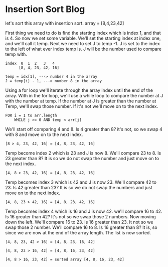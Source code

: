 # Insertion Sort Blog

let's sort this array with insertion sort.
array = [8,4,23,42]

First thing we need to do is find the starting index which is index 1, and that is 4. So now we set some variable. We'll
set the starting index at index one, and we'll call it temp. Next we need to set J to temp -1. J is set to the index to
the left of what ever index temp is. J will be the number used to compare temp with.

    index  0  1  2   3   4
          [8, 4, 23, 42, 16]

    temp = idx[1], ---> number 4 in the array
    J = temp[i] - 1, ---> number 8 in the array

Using a for loop we'll iterate through the array index until the end of the array. With in the for loop, we'll use a
while loop to compare the number at J with the number at temp. If the number at J is greater than the number at Temp,
we'll swap those number. If it's not we'll move on to the next index.

    FOR i = 1 to arr.length
        WHILE j >= 0 AND temp < arr[j]


We'll start off comparing 4 and 8. Is 4 greater than 8? it's not, so we swap 4 with 8 and move on to the next index.

    [8 > 4, 23, 42, 16] = [4, 8, 23, 42, 16]

Temp become index 2 which is 23 and J is now 8. We'll compare 23 to 8. Is 23 greater than 8? It is so we do not swap the
number and just move on to the next index.

    [4, 8 > 23, 42, 16] = [4, 8, 23, 42, 16]

Temp becomes index 3 which is 42 and J is now 23. We'll compare 42 to 23. Is 42 greater than 23? It is so we do not swap
the numbers and just move on to the next index.

    [4, 8, 23 > 42, 16] = [4, 8, 23, 42, 16]

Temp becomes index 4 which is 16 and J is now 42. we'll compare 16 to 42. Is 16 greater than 42? It's not so we swap
those 2 numbers. Now moving down the left. We'll compare 16 to 23. Is 16 greater than 23. It not so we swap those 2
number. We'll compare 16 to 8. Is 16 greater than 8? It is, so since we are now at the end of the array length. The
list is now sorted.

    [4, 8, 23, 42 > 16] = [4, 8, 23, 16, 42]

    [4, 8, 23 > 16, 42] = [4, 8, 16, 23, 42]

    [4, 8 > 16, 23, 42] = sorted array [4, 8, 16, 23, 42]

